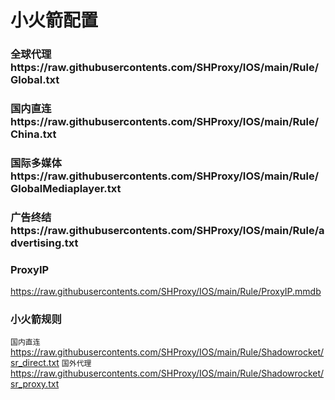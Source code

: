 # 小火箭配置
### 全球代理https://raw.githubusercontents.com/SHProxy/IOS/main/Rule/Global.txt

### 国内直连https://raw.githubusercontents.com/SHProxy/IOS/main/Rule/China.txt

### 国际多媒体https://raw.githubusercontents.com/SHProxy/IOS/main/Rule/GlobalMediaplayer.txt

### 广告终结https://raw.githubusercontents.com/SHProxy/IOS/main/Rule/advertising.txt

### ProxyIP
https://raw.githubusercontents.com/SHProxy/IOS/main/Rule/ProxyIP.mmdb

### 小火箭规则
`国内直连`
https://raw.githubusercontents.com/SHProxy/IOS/main/Rule/Shadowrocket/sr_direct.txt
`国外代理`
https://raw.githubusercontents.com/SHProxy/IOS/main/Rule/Shadowrocket/sr_proxy.txt
